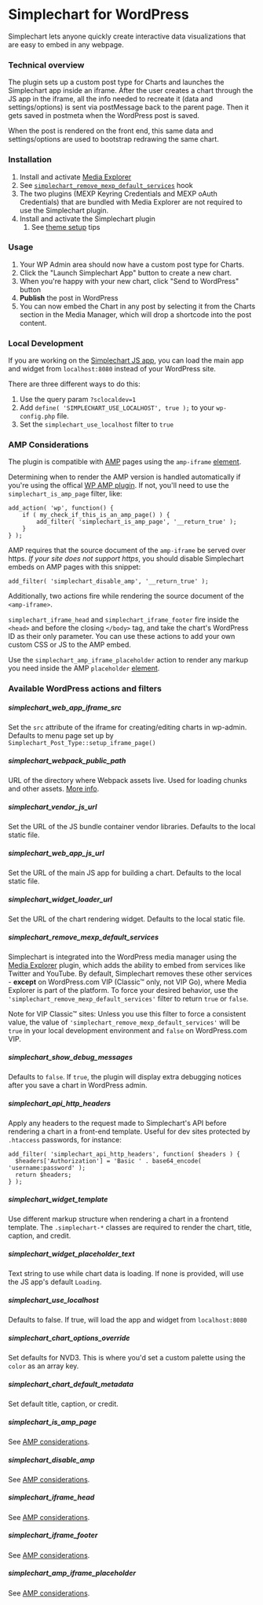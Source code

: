 # Simplechart for WordPress

Simplechart lets anyone quickly create interactive data visualizations that are easy to embed in any webpage.

### Technical overview

The plugin sets up a custom post type for Charts and launches the Simplechart app inside an iframe. After the user creates a chart through the JS app in the iframe, all the info needed to recreate it (data and settings/options) is sent via postMessage back to the parent page. Then it gets saved in postmeta when the WordPress post is saved.

When the post is rendered on the front end, this same data and settings/options are used to bootstrap redrawing the same chart.

### Installation

1. Install and activate [Media Explorer](https://github.com/Automattic/media-explorer)
  1. See [`simplechart_remove_mexp_default_services`](#simplechart_remove_mexp_default_services) hook
  1. The two plugins (MEXP Keyring Credentials and MEXP oAuth Credentials) that are bundled with Media Explorer are not required to use the Simplechart plugin.
1. Install and activate the Simplechart plugin
	1. See [theme setup](https://github.com/alleyinteractive/wordpress-simplechart/wiki/Theme-Setup) tips

### Usage

1. Your WP Admin area should now have a custom post type for Charts.
1. Click the "Launch Simplechart App" button to create a new chart.
1. When you're happy with your new chart, click "Send to WordPress" button
1. **Publish** the post in WordPress
1. You can now embed the Chart in any post by selecting it from the Charts section in the Media Manager, which will drop a shortcode into the post content.

### Local Development

If you are working on the [Simplechart JS app](https://github.com/alleyinteractive/simplechart), you can load the main app and widget from `localhost:8080` instead of your WordPress site.

There are three different ways to do this:

1. Use the query param `?sclocaldev=1`
1. Add `define( 'SIMPLECHART_USE_LOCALHOST', true );` to your `wp-config.php` file.
1. Set the `simplechart_use_localhost` filter to `true`

### AMP Considerations

The plugin is compatible with [AMP](https://www.ampproject.org/) pages using the `amp-iframe` [element](https://github.com/ampproject/amphtml/blob/master/extensions/amp-iframe/amp-iframe.md).

Determining when to render the AMP version is handled automatically if you're using the offical [WP AMP plugin](https://wordpress.org/plugins/amp/). If not, you'll need to use the `simplechart_is_amp_page` filter, like:

```
add_action( 'wp', function() {
	if ( my_check_if_this_is_an_amp_page() ) {
		add_filter( 'simplechart_is_amp_page', '__return_true' );
	}
} );
```

AMP requires that the source document of the `amp-iframe` be served over https. _If your site does not support https_, you should disable Simplechart embeds on AMP pages with this snippet:

```
add_filter( 'simplechart_disable_amp', '__return_true' );
```

Additionally, two actions fire while rendering the source document of the `<amp-iframe>`.

`simplechart_iframe_head` and `simplechart_iframe_footer` fire inside the `<head>` and before the closing `</body>` tag, and take the chart's WordPress ID as their only parameter. You can use these actions to add your own custom CSS or JS to the AMP embed.

Use the `simplechart_amp_iframe_placeholder` action to render any markup you need inside the AMP `placeholder` [element](https://github.com/ampproject/amphtml/blob/master/extensions/amp-iframe/amp-iframe.md#iframe-with-placeholder).

### Available WordPress actions and filters

##### simplechart_web_app_iframe_src

Set the `src` attribute of the iframe for creating/editing charts in wp-admin. Defaults to menu page set up by `Simplechart_Post_Type::setup_iframe_page()`

##### simplechart_webpack_public_path

URL of the directory where Webpack assets live. Used for loading chunks and other assets. [More info](https://webpack.github.io/docs/configuration.html#output-publicpath).

##### simplechart_vendor_js_url

Set the URL of the JS bundle container vendor libraries. Defaults to the local static file.

##### simplechart_web_app_js_url

Set the URL of the main JS app for building a chart. Defaults to the local static file.

##### simplechart_widget_loader_url

Set the URL of the chart rendering widget. Defaults to the local static file.


##### simplechart_remove_mexp_default_services

Simplechart is integrated into the WordPress media manager using the [Media Explorer](https://github.com/Automattic/media-explorer) plugin, which adds the ability to embed from services like Twitter and YouTube. By default, Simplechart removes these other services - **except** on WordPress.com VIP (Classic™ only, not VIP Go), where Media Explorer is part of the platform. To force your desired behavior, use the `'simplechart_remove_mexp_default_services'` filter to return `true` or `false`.

Note for VIP Classic™ sites: Unless you use this filter to force a consistent value, the value of `'simplechart_remove_mexp_default_services'` will be `true` in your local development environment and `false` on WordPress.com VIP.

##### simplechart_show_debug_messages

Defaults to `false`. If `true`, the plugin will display extra debugging notices after you save a chart in WordPress admin.

##### simplechart_api_http_headers

Apply any headers to the request made to Simplechart's API before rendering a chart in a front-end template. Useful for dev sites protected by `.htaccess` passwords, for instance:
```
add_filter( 'simplechart_api_http_headers', function( $headers ) {
  $headers['Authorization'] = 'Basic ' . base64_encode( 'username:password' );
  return $headers;
} );
```

##### simplechart_widget_template

Use different markup structure when rendering a chart in a frontend template. The `.simplechart-*` classes are required to render the chart, title, caption, and credit.

##### simplechart_widget_placeholder_text

Text string to use while chart data is loading. If none is provided, will use the JS app's default `Loading`.

##### simplechart_use_localhost

Defaults to false. If true, will load the app and widget from `localhost:8080`

##### simplechart_chart_options_override

Set defaults for NVD3. This is where you'd set a custom palette using the `color` as an array key.

##### simplechart_chart_default_metadata

Set default title, caption, or credit.

##### simplechart_is_amp_page

See [AMP considerations](#amp-considerations).

##### simplechart_disable_amp

See [AMP considerations](#amp-considerations).

##### simplechart_iframe_head

See [AMP considerations](#amp-considerations).

##### simplechart_iframe_footer

See [AMP considerations](#amp-considerations).

##### simplechart_amp_iframe_placeholder

See [AMP considerations](#amp-considerations).

